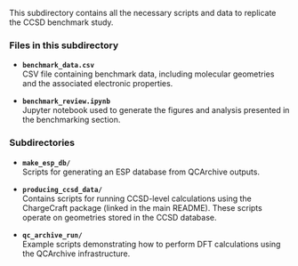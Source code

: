 This subdirectory contains all the necessary scripts and data to replicate the CCSD benchmark study.

### Files in this subdirectory

- **`benchmark_data.csv`**  
  CSV file containing benchmark data, including molecular geometries and the associated electronic properties.

- **`benchmark_review.ipynb`**  
  Jupyter notebook used to generate the figures and analysis presented in the benchmarking section.

### Subdirectories

- **`make_esp_db/`**  
  Scripts for generating an ESP database from QCArchive outputs.

- **`producing_ccsd_data/`**  
  Contains scripts for running CCSD-level calculations using the ChargeCraft package (linked in the main README). These scripts operate on geometries stored in the CCSD database.

- **`qc_archive_run/`**  
  Example scripts demonstrating how to perform DFT calculations using the QCArchive infrastructure.
